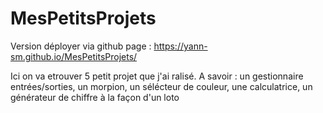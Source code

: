 # MesPetitsProjets
Version déployer via github page : https://yann-sm.github.io/MesPetitsProjets/

Ici on va etrouver 5 petit projet que j'ai ralisé.
A savoir : 
   un gestionnaire entrées/sorties,
   un morpion,
   un sélécteur de couleur,
   une calculatrice,
   un générateur de chiffre à la façon d'un loto
